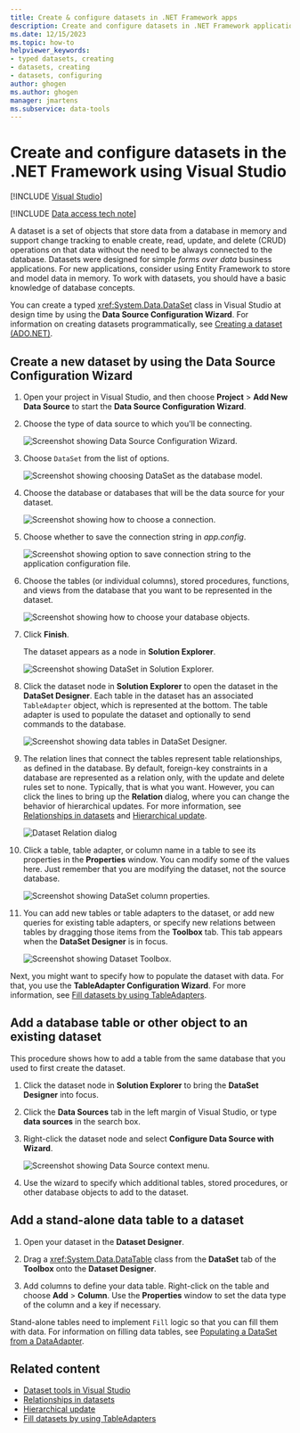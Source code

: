 ```yaml
---
title: Create & configure datasets in .NET Framework apps
description: Create and configure datasets in .NET Framework applications with ADO.NET in Visual Studio and the Data Source Configuration Wizard.
ms.date: 12/15/2023
ms.topic: how-to
helpviewer_keywords:
- typed datasets, creating
- datasets, creating
- datasets, configuring
author: ghogen
ms.author: ghogen
manager: jmartens
ms.subservice: data-tools
---
```

# Create and configure  datasets in the .NET Framework using Visual Studio

 [!INCLUDE [Visual Studio](~/includes/applies-to-version/vs-windows-only.md)]

[!INCLUDE [Data access tech note](./includes/data-technology-note.md)]

A dataset is a set of objects that store data from a database in memory and support change tracking to enable create, read, update, and delete (CRUD) operations on that data without the need to be always connected to the database. Datasets were designed for simple *forms over data* business applications. For new applications, consider using Entity Framework to store and model data in memory. To work with datasets, you should have a basic knowledge of database concepts.

You can create a typed <xref:System.Data.DataSet> class in Visual Studio at design time by using the **Data Source Configuration Wizard**. For information on creating datasets programmatically, see [Creating a dataset (ADO.NET)](/dotnet/framework/data/adonet/dataset-datatable-dataview/creating-a-dataset).

## Create a new dataset by using the Data Source Configuration Wizard

1. Open your project in Visual Studio, and then choose **Project** > **Add New Data Source** to start the **Data Source Configuration Wizard**.

1. Choose the type of data source to which you'll be connecting.

     ![Screenshot showing Data Source Configuration Wizard.](../data-tools/media/vs-2022/data-source-configuration-wizard.png)

1. Choose `DataSet` from the list of options.

     ![Screenshot showing choosing DataSet as the database model.](./media/vs-2022/data-source-configuration-wizard-2.png)

1. Choose the database or databases that will be the data source for your dataset.

     ![Screenshot showing how to choose a connection.](../data-tools/media/data-source-choose-a-connection.png)

1. Choose whether to save the connection string in *app.config*.

     ![Screenshot showing option to save connection string to the application configuration file.](./media/vs-2022/save-connection-string-to-app-config.png)

1. Choose the tables (or individual columns), stored procedures, functions, and views from the database that you want to be represented in the dataset.

     ![Screenshot showing how to choose your database objects.](../data-tools/media/vs-2022/choose-your-database-objects.png)

1. Click **Finish**.

   The dataset appears as a node in **Solution Explorer**.

   ![Screenshot showing DataSet in Solution Explorer.](../data-tools/media/vs-2022/dataset-in-solution-explorer.png)

1. Click the dataset node in **Solution Explorer** to open the dataset in the **DataSet Designer**. Each table in the dataset has an associated `TableAdapter` object, which is represented at the bottom. The table adapter is used to populate the dataset and optionally to send commands to the database.

   ![Screenshot showing data tables in DataSet Designer.](../data-tools/media/vs-2022/dataset-in-dataset-designer.png)

1. The relation lines that connect the tables represent table relationships, as defined in the database. By default, foreign-key constraints in a database are represented as a relation only, with the update and delete rules set to none. Typically, that is what you want. However, you can click the lines to bring up the **Relation** dialog, where you can change the behavior of hierarchical updates. For more information, see [Relationships in datasets](../data-tools/relationships-in-datasets.md) and [Hierarchical update](../data-tools/hierarchical-update.md).

     ![Dataset Relation dialog](../data-tools/media/vs-2022/dataset-relation-dialog.png)

1. Click a table, table adapter, or column name in a table to see its properties in the **Properties** window. You can modify some of the values here. Just remember that you are modifying the dataset, not the source database.

     ![Screenshot showing DataSet column properties.](../data-tools/media/vs-2022/data-column-properties.png)

1. You can add new tables or table adapters to the dataset, or add new queries for existing table adapters, or specify new relations between tables by dragging those items from the **Toolbox** tab. This tab appears when the **DataSet Designer** is in focus.

     ![Screenshot showing Dataset Toolbox.](../data-tools/media/vs-2022/dataset-designer-toolbox.png)

Next, you might want to specify how to populate the dataset with data. For that, you use the **TableAdapter Configuration Wizard**. For more information, see [Fill datasets by using TableAdapters](../data-tools/fill-datasets-by-using-tableadapters.md).

## Add a database table or other object to an existing dataset

This procedure shows how to add a table from the same database that you used to first create the dataset.

1. Click the dataset node in **Solution Explorer** to bring the **DataSet Designer** into focus.

1. Click the **Data Sources** tab in the left margin of Visual Studio, or type **data sources** in the search box.

1. Right-click the dataset node and select **Configure Data Source with Wizard**.

     ![Screenshot showing Data Source context menu.](../data-tools/media/vs-2022/configure-data-source-with-wizard-context-menu.png)

1. Use the wizard to specify which additional tables, stored procedures, or other database objects to add to the dataset.

## Add a stand-alone data table to a dataset

1. Open your dataset in the **Dataset Designer**.

1. Drag a <xref:System.Data.DataTable> class from the **DataSet** tab of the **Toolbox** onto the **Dataset Designer**.

1. Add columns to define your data table. Right-click on the table and choose **Add** > **Column**. Use the **Properties** window to set the data type of the column and a key if necessary.

Stand-alone tables need to implement `Fill` logic so that you can fill them with data. For information on filling data tables, see [Populating a DataSet from a DataAdapter](/dotnet/framework/data/adonet/populating-a-dataset-from-a-dataadapter).

## Related content

- [Dataset tools in Visual Studio](../data-tools/dataset-tools-in-visual-studio.md)
- [Relationships in datasets](../data-tools/relationships-in-datasets.md)
- [Hierarchical update](../data-tools/hierarchical-update.md)
- [Fill datasets by using TableAdapters](../data-tools/fill-datasets-by-using-tableadapters.md)
